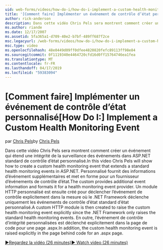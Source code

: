 ```yaml
---
uid: web-forms/videos/how-do-i/how-do-i-implement-a-custom-health-monitoring-event
title: '[Comment faire] Implémenter un événement de contrôle d’état personnalisé | Microsoft Docs'
author: rick-anderson
description: Dans cette vidéo Chris Pels sera montrent comment créer un événement qui étend une intégrité de la surveillance des événements dans ASP.NET standard de contrôle d’état personnalisé. Le pro personnalisé...
ms.author: riande
ms.date: 12/17/2007
ms.assetid: 5fa365a1-d709-40e2-b7bf-489ff687f2ce
msc.legacyurl: /web-forms/videos/how-do-i/how-do-i-implement-a-custom-health-monitoring-event
msc.type: video
ms.openlocfilehash: 48e0449d09ff0dfee4820820fefc89113ff98e84
ms.sourcegitcommit: 0f1119340e4464720cfd16d0ff15764746ea1fea
ms.translationtype: MT
ms.contentlocale: fr-FR
ms.lasthandoff: 04/17/2019
ms.locfileid: "59383094"
---
```

# <a name="how-do-i-implement-a-custom-health-monitoring-event"></a><span data-ttu-id="42b0e-104">[Comment faire] Implémenter un événement de contrôle d’état personnalisé</span><span class="sxs-lookup"><span data-stu-id="42b0e-104">[How Do I:] Implement a Custom Health Monitoring Event</span></span>

<span data-ttu-id="42b0e-105">par [Chris Pels](https://twitter.com/chrispels)</span><span class="sxs-lookup"><span data-stu-id="42b0e-105">by [Chris Pels](https://twitter.com/chrispels)</span></span>

<span data-ttu-id="42b0e-106">Dans cette vidéo Chris Pels sera montrent comment créer un événement qui étend une intégrité de la surveillance des événements dans ASP.NET standard de contrôle d’état personnalisé.</span><span class="sxs-lookup"><span data-stu-id="42b0e-106">In this video Chris Pels will show how to create a custom health monitoring event that extends a standard health monitoring events in ASP.NET.</span></span> <span data-ttu-id="42b0e-107">Personnalisé fournit des informations d’événement supplémentaires et met en forme pour un fournisseur d’événements de contrôle d’état.</span><span class="sxs-lookup"><span data-stu-id="42b0e-107">The custom provides additional event information and formats it for a health monitoring event provider.</span></span> <span data-ttu-id="42b0e-108">Un module HTTP personnalisé est ensuite créé pour déclencher l’événement de contrôle explicitement dans la mesure où le .NET Framework déclenche uniquement les événements de contrôle d’état standard d’état personnalisé.</span><span class="sxs-lookup"><span data-stu-id="42b0e-108">A custom HTTP module is then created to raise the custom health monitoring event explicitly since the .NET Framework only raises the standard health monitoring events.</span></span> <span data-ttu-id="42b0e-109">En outre, l’événement de contrôle d’intégrité personnalisées est déclenché explicitement dans la page de code pour une page .aspx.</span><span class="sxs-lookup"><span data-stu-id="42b0e-109">In addition, the custom health monitoring event is raised explicitly in the page behind code for an .aspx page.</span></span>

[<span data-ttu-id="42b0e-110">&#9654;Regardez la vidéo (26 minutes)</span><span class="sxs-lookup"><span data-stu-id="42b0e-110">&#9654; Watch video (26 minutes)</span></span>](https://channel9.msdn.com/Blogs/ASP-NET-Site-Videos/how-do-i-implement-a-custom-health-monitoring-event)
